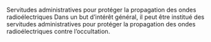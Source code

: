 Servitudes administratives pour protéger la propagation des ondes radioélectriques
Dans un but d’intérêt général, il peut être institué des servitudes 	administratives 	pour 	protéger la propagation 	des ondes radioélectriques contre l’occultation.